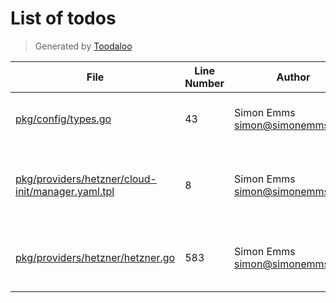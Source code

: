 # List of todos

> Generated by [Toodaloo](https://toodaloo.dev)

| File | Line Number | Author | Message |
| --- | --- | --- | --- |
| [pkg/config/types.go](pkg/config/types.go#L43) | 43 | Simon Emms <simon@simonemms.com> | envPrefix not yet supported for slices |
| [pkg/providers/hetzner/cloud-init/manager.yaml.tpl](pkg/providers/hetzner/cloud-init/manager.yaml.tpl#L8) | 8 | Simon Emms <simon@simonemms.com> | figure out why changing the port isn't working |
| [pkg/providers/hetzner/hetzner.go](pkg/providers/hetzner/hetzner.go#L583) | 583 | Simon Emms <simon@simonemms.com> | handle changes to the network subnet |
